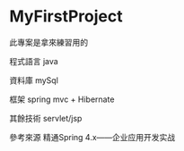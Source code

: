 # MyFirstProject

此專案是拿來練習用的

程式語言
java

資料庫
mySql

框架
spring mvc + 
Hibernate

其餘技術
servlet/jsp

參考來源
精通Spring 4.x——企业应用开发实战 
